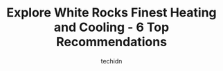 ---
layout: ampstory
image: https://i0.wp.com/www.auto.or.id/wp-content/uploads/2023/06/stuart-plumbing-and-heating-ltd-0-white-rock-1686327127.jpeg?resize=640,853
author: techidn
featured: false
description: White Rock, British Columbia, Canada is a haven for Heating and Cooling enthusiasts, boasting an impressive array of 6 top-notch establishments. Whether youre a seasoned connoisseur or simp
title: Explore White Rocks Finest Heating and Cooling - 6 Top Recommendations
cover:
   title: Explore White Rocks Finest Heating and Cooling - 6 Top Recommendations
   subtitle: AUTO.OR.ID
   background: https://www.auto.or.id/wp-content/uploads/2023/06/stuart-plumbing-and-heating-ltd-0-white-rock-1686327127.jpeg

pages: 
 - layout: thirds
   top: <h1>#1 Stuart Plumbing and Heating Ltd.</h1>
   bottom: "<p>A great local plumber I used and will recommend. Professional and trust-worthy.Cory listened carefully about my problem and needs. He suggested to check on the flue and e</p>"
   background: https://images.unsplash.com/photo-1636325780109-2d154603a3a7?ixlib=rb-4.0.3&ixid=MnwxMjA3fDB8MHxwaG90by1wYWdlfHx8fGVufDB8fHx8&auto=format&fit=crop&w=640&h=853&q=80
   backgroundblur: true
 - layout: thirds
   top: <h1>#2 Ocean Park Plumbing & Heating</h1>
   bottom: "<p>1341 Johnston Rd, White Rock, BC V4B 3Z3, Canada</p>"
   background: https://images.unsplash.com/photo-1639927662977-8794d56a9050?ixlib=rb-4.0.3&ixid=MnwxMjA3fDB8MHxwaG90by1wYWdlfHx8fGVufDB8fHx8&auto=format&fit=crop&w=640&h=853&q=80
   cta:
      link: https://www.auto.or.id/explore-white-rocks-finest-heating-and-cooling-6-top-recommendations/
      text: Explore White Rocks Finest Heating and Cooling - 6 Top Recommendations
 - layout: thirds
   top: <h1>#3 Mandau Plumbing & Heating Ltd</h1>
   bottom: "<p>15665 Semiahmoo Ave, White Rock, BC V4B 1V4, Canada</p>"
   background: https://images.unsplash.com/photo-1484136063621-1acbc3b4ec98?ixlib=rb-4.0.3&ixid=MnwxMjA3fDB8MHxwaG90by1wYWdlfHx8fGVufDB8fHx8&auto=format&fit=crop&w=640&h=853&q=80
   cta:
      link: https://www.auto.or.id/explore-white-rocks-finest-heating-and-cooling-6-top-recommendations/
      text: Explore White Rocks Finest Heating and Cooling - 6 Top Recommendations
 - layout: thirds
   top: <h1>#4 RMS Heating & Cooling Ltd.</h1>
   bottom: "<p>1480 Foster St #29, White Rock, BC V4B 3X7, Canada</p>"
   background: https://images.unsplash.com/photo-1494363247633-927487612591?ixlib=rb-4.0.3&ixid=MnwxMjA3fDB8MHxwaG90by1wYWdlfHx8fGVufDB8fHx8&auto=format&fit=crop&w=640&h=853&q=80
   cta:
      link: https://www.auto.or.id/explore-white-rocks-finest-heating-and-cooling-6-top-recommendations/
      text: Explore White Rocks Finest Heating and Cooling - 6 Top Recommendations
 - layout: thirds
   top: <h1>#5 Rms Heating & Cooling Ltd.</h1>
   bottom: "<p>1465 Johnston Rd, White Rock, BC V4B 5J5, Canada</p>"
   background: https://images.unsplash.com/photo-1604755940508-42d673803330?ixlib=rb-4.0.3&ixid=MnwxMjA3fDB8MHxwaG90by1wYWdlfHx8fGVufDB8fHx8&auto=format&fit=crop&w=640&h=853&q=80
   cta:
      link: https://www.auto.or.id/explore-white-rocks-finest-heating-and-cooling-6-top-recommendations/
      text: Explore White Rocks Finest Heating and Cooling - 6 Top Recommendations

 - layout: thirds
   middle: Continue reading...
   background: https://images.unsplash.com/photo-1580881647059-923632b8fd75?ixlib=rb-4.0.3&ixid=MnwxMjA3fDB8MHxwaG90by1wYWdlfHx8fGVufDB8fHx8&auto=format&fit=crop&w=640&h=853&q=80
   cta:
      link: https://www.auto.or.id/explore-white-rocks-finest-heating-and-cooling-6-top-recommendations/
      text: Explore White Rocks Finest Heating and Cooling - 6 Top Recommendations

---